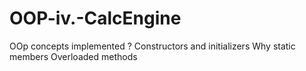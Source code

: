 # OOP-iv.-CalcEngine
OOp concepts implemented ?
Constructors and initializers
Why static members
Overloaded methods
